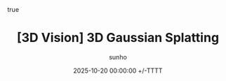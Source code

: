 ---
title: "[3D Vision] 3D Gaussian Splatting"
date: 2025-10-20 00:00:00 +/-TTTT
categories: [AI, 딥러닝]
tags: [3D Vision]
math: true
toc: true
author: sunho
---